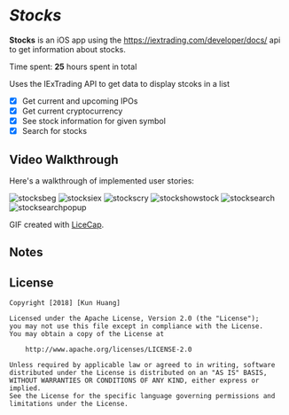 # *Stocks*

**Stocks** is an iOS app using the https://iextrading.com/developer/docs/ api to get information about stocks.

Time spent: **25** hours spent in total

Uses the IExTrading API to get data to display stcoks in a list

- [X] Get current and upcoming IPOs
- [X] Get current cryptocurrency
- [X] See stock information for given symbol
- [X] Search for stocks

## Video Walkthrough

Here's a walkthrough of implemented user stories:

![stocksbeg](https://user-images.githubusercontent.com/28847045/49911974-692d0200-fe56-11e8-8902-cba6a27dc7b1.gif)
![stocksiex](https://user-images.githubusercontent.com/28847045/49899194-05d8ab00-fe29-11e8-958c-d968f93fbf13.gif)
![stockscry](https://user-images.githubusercontent.com/28847045/49911978-6e8a4c80-fe56-11e8-9f54-30e4748c1e6e.gif)
![stockshowstock](https://user-images.githubusercontent.com/28847045/50127328-b76b4800-023e-11e9-87bd-df7983ec723e.gif)
![stocksearch](https://user-images.githubusercontent.com/28847045/50195896-f799fb80-030e-11e9-94a6-bf4302752d2d.gif)
![stocksearchpopup](https://user-images.githubusercontent.com/28847045/50315422-b88bb780-0480-11e9-85cf-3b4b4ce97110.gif)

GIF created with [LiceCap](http://www.cockos.com/licecap/).

## Notes


## License

    Copyright [2018] [Kun Huang]

    Licensed under the Apache License, Version 2.0 (the "License");
    you may not use this file except in compliance with the License.
    You may obtain a copy of the License at

        http://www.apache.org/licenses/LICENSE-2.0

    Unless required by applicable law or agreed to in writing, software
    distributed under the License is distributed on an "AS IS" BASIS,
    WITHOUT WARRANTIES OR CONDITIONS OF ANY KIND, either express or implied.
    See the License for the specific language governing permissions and
    limitations under the License.
